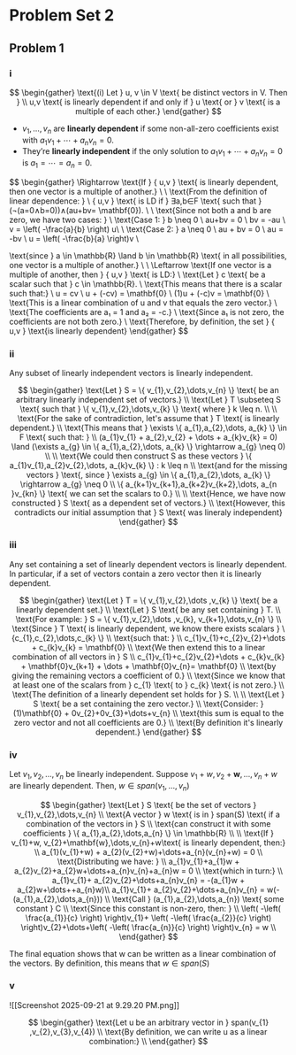 # Problem Set 2
## Problem 1
### i

$$
\begin{gather}
\text{(i) Let } u, v \in V \text{ be distinct vectors in V. Then } \\ u,v \text{ is linearly dependent if and only if } u \text{ or } v \text{ is a multiple of each other.}
\end{gather}
$$

- $v_1,\dots,v_n$ are **linearly dependent** if some non-all-zero coefficients exist with $a_1v_1+\cdots+a_nv_n=0$.
- They’re **linearly independent** if the only solution to $a_1v_1+\cdots+a_nv_n=0$ is $a_1=\cdots=a_n=0$.

$$
\begin{gather}
\Rightarrow 
\text{If } \{ u,v \} \text{ is linearly dependent, then one vector is a multiple of another.} \\ \\
\text{From the definition of linear dependence: } \\
\{ u,v \} \text{ is LD if }  ∃a,b∈F \text{ such that } (¬(a=0∧b=0))∧(au+bv= \mathbf{0}).
\\
\\
\text{Since not both a and b are zero, we have two cases: } \\
\text{Case 1: } b \neq 0 \\
au+bv = 0  \\ 
bv = -au \\
v = \left( -\frac{a}{b} \right) u\\ \\
\text{Case 2: } a \neq 0 \\
au + bv = 0 \\
au = -bv \\
u = \left( -\frac{b}{a} \right)v \\

\text{since } a \in \mathbb{R} \land b \in \mathbb{R} \text{ in all possibilities, one vector is a multiple of another.} \\
\\ 
\Leftarrow 
\text{If one vector is a multiple of another, then } \{ u,v \} \text{ is LD:} \\
\text{Let } c \text{ be a scalar such that } c \in \mathbb{R}.  \\
\text{This means that there is a scalar such that:} \\
u = cv \\
u + (-cv) = \mathbf{0} \\
(1)u + (-c)v = \mathbf{0} \\
\text{This is a linear combination of u and v that equals the zero vector.} \\
\text{The coefficients are a₁ = 1 and a₂ = -c.} \\
\text{Since a₁ is not zero, the coefficients are not both zero.} \\
\text{Therefore, by definition, the set } \{ u,v \} \text{is linearly dependent}
\end{gather}
$$

### ii

Any subset of linearly independent vectors is linearly independent.

$$
\begin{gather}
\text{Let } S = \{ v_{1},v_{2},\dots,v_{n} \} \text{ be an arbitrary linearly independent set of vectors.} \\
\text{Let } T \subseteq S \text{ such that } \{  v_{1},v_{2},\dots,v_{k} \} \text{ where } k \leq n. \\ \\
\text{For the sake of contradiction, let's assume that } T \text{ is linearly dependent.} \\ 
\text{This means that } \exists \{ a_{1},a_{2},\dots, a_{k} \} \in F \text{ such that: } \\ 
(a_{1}v_{1} + a_{2},v_{2} + \dots + a_{k}v_{k} = 0) \land (\exists a_{g} \in \{ a_{1},a_{2},\dots, a_{k} \} \rightarrow a_{g} \neq 0) \\ \\
\text{We could then construct S as these vectors  } \{ a_{1}v_{1},a_{2}v_{2},\dots, a_{k}v_{k} \} : k \leq n \\
\text{and for the missing vectors } \text{, since }  \exists a_{g} \in \{ a_{1},a_{2},\dots, a_{k} \} \rightarrow a_{g} \neq 0 \\
\{ a_{k+1}v_{k+1},a_{k+2}v_{k+2},\dots, a_{n }v_{kn} \} \text{ we can set the scalars to 0.}  \\ \\
\text{Hence, we have now constructed } S \text{ as a dependent set of vectors.} \\
\text{However, this contradicts our initial assumption that } S \text{ was lineraly independent}
\end{gather} 
$$

### iii 

Any set containing a set of linearly dependent vectors is linearly dependent. In particular, if a set of vectors contain a zero vector then it is linearly dependent. 

$$
\begin{gather}
\text{Let } T = \{ v_{1},v_{2},\dots ,v_{k} \} \text{ be a linearly dependent set.} \\
\text{Let } S \text{ be any set containing } T. \\
\text{For example: } S = \{ v_{1},v_{2},\dots ,v_{k}, v_{k+1},\dots,v_{n} \} \\
\text{Since } T \text{ is linearly dependent, we know there exists scalars } \{c_{1},c_{2},\dots,c_{k} \} \\
\text{such that: } \\
c_{1}v_{1}+c_{2}v_{2}+\dots + c_{k}v_{k} = \mathbf{0} \\
\text{We then extend this to a linear combination of all vectors in } S \\
c_{1}v_{1}+c_{2}v_{2}+\dots + c_{k}v_{k} + \mathbf{0}v_{k+1} + \dots + \mathbf{0}v_{n}= \mathbf{0} \\
\text{by giving the remaining vectors a coefficient of 0.} \\
\text{Since we know that at least one of the scalars from } c_{1} \text{ to } c_{k} \text{ is not zero.} \\
\text{The definition of a linearly dependent set holds for } S. \\
\\
\text{Let } S \text{ be a set containing the zero vector.} \\
\text{Consider: } (1)\mathbf{0} + 0v_{2}+0v_{3}+\dots+v_{n} \\
\text{this sum is equal to the zero vector and not all coefficients are 0.} \\
\text{By definition it's linearly dependent.}
\end{gather}
$$

### iv

Let $v_{1},v_{2},\dots,v_{n}$ be linearly independent.
Suppose $v_{1}+w, v_{2}+\mathbf{w},\dots,v_{n}+w$ are linearly dependent.
Then, $w\in span(v_{1},\dots,v_{n})$


$$
\begin{gather}
\text{Let } S \text{ be the set of vectors } v_{1},v_{2},\dots,v_{n} \\
\text{A vector } w \text{ is in } span(S) \text{ if a combination of the vectors in } S \\
\text{can construct it with some coefficients } \{ a_{1},a_{2},\dots,a_{n} \} \in \mathbb{R} \\ \\
\text{If } v_{1}+w, v_{2}+\mathbf{w},\dots,v_{n}+w\text{ is linearly dependent, then:} \\
a_{1}(v_{1}+w) + a_{2}(v_{2}+w)+\dots+a_{n}(v_{n}+w) = 0 \\
\text{Distributing we have: } \\
a_{1}v_{1}+a_{1}w + a_{2}v_{2}+a_{2}w+\dots+a_{n}v_{n}+a_{n}w = 0 \\
\text{which in turn:} \\
a_{1}v_{1}+ a_{2}v_{2}+\dots+a_{n}v_{n} = -(a_{1}w + a_{2}w+\dots++a_{n}w)\\
a_{1}v_{1}+ a_{2}v_{2}+\dots+a_{n}v_{n}  = w(-(a_{1},a_{2},\dots,a_{n})) \\
\text{Call } (a_{1},a_{2},\dots,a_{n}) \text{ some constant } C \\
\text{Since this constant is non-zero, then: } \\
\left( -\left( \frac{a_{1}}{c} \right) \right)v_{1}+ \left( -\left( \frac{a_{2}}{c} \right) \right)v_{2}+\dots+\left( -\left( \frac{a_{n}}{c} \right) \right)v_{n} = w \\ 
\end{gather}
$$

The final equation shows that w can be written as a linear combination of the vectors​. By definition, this means that $w\in span(S)$

### v

![[Screenshot 2025-09-21 at 9.29.20 PM.png]]

$$
\begin{gather}
\text{Let u be an arbitrary vector in } span(v_{1}​,v_{2},v_{3}​,v_{4}​) \\
\text{By definition, we can write u as a linear combination:} \\
\end{gather}
$$
